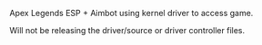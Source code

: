 Apex Legends ESP + Aimbot using kernel driver to access game.

Will not be releasing the driver/source or driver controller files.
